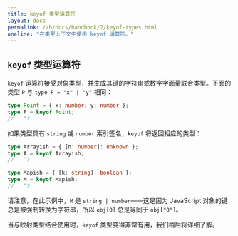 ```yaml
---
title: keyof 类型运算符
layout: docs
permalink: /zh/docs/handbook/2/keyof-types.html
oneline: "在类型上下文中使用 keyof 运算符。"
---
```


## `keyof` 类型运算符

`keyof` 运算符接受对象类型，并生成其键的字符串或数字字面量联合类型。下面的类型 `P` 与 `type P = "x" | "y"` 相同：

```ts twoslash
type Point = { x: number; y: number };
type P = keyof Point;
//   ^?
```

如果类型具有 `string` 或 `number` 索引签名，`keyof` 将返回相应的类型：

```ts twoslash
type Arrayish = { [n: number]: unknown };
type A = keyof Arrayish;
//   ^?

type Mapish = { [k: string]: boolean };
type M = keyof Mapish;
//   ^?
```

请注意，在此示例中，`M` 是 `string | number`——这是因为 JavaScript 对象的键总是被强制转换为字符串，所以 `obj[0]` 总是等同于 `obj["0"]`。

当与映射类型结合使用时，`keyof` 类型变得非常有用，我们稍后将详细了解。
